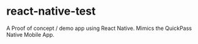 # react-native-test
A Proof of concept / demo app using React Native. Mimics the QuickPass Native Mobile App.  
